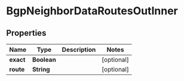 

# BgpNeighborDataRoutesOutInner


## Properties

| Name | Type | Description | Notes |
|------------ | ------------- | ------------- | -------------|
|**exact** | **Boolean** |  |  [optional] |
|**route** | **String** |  |  [optional] |



